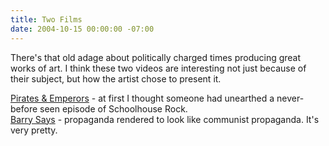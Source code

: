 ```yaml
---
title: Two Films
date: 2004-10-15 00:00:00 -07:00
---
```


<p>
There's that old adage about politically charged times producing great works of art. I think these two videos are interesting not just because of their subject, but how the artist chose to present it.
</p>
<p>
<a href="http://www.piratesandemperors.com/">Pirates &amp; Emperors</a> - at first I thought someone had unearthed a never-before seen episode of Schoolhouse Rock.<br />
<a href="http://www.knife-party.net/flash/barry.html">Barry Says</a> - propaganda rendered to look like communist propaganda. It's very pretty.<br />
</p>
